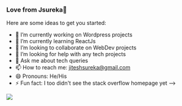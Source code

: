 ### Love from Jsureka👋

Here are some ideas to get you started:

- 🔭 I’m currently working on Wordpress projects
- 🌱 I’m currently learning ReactJs
- 👯 I’m looking to collaborate on WebDev projects
- 🤔 I’m looking for help with any tech projects
- 💬 Ask me about tech queries
- 📫 How to reach me: jiteshsureka@gmail.com
- 😄 Pronouns: He/His
- ⚡ Fun fact: I too didn't see the stack overflow homepage yet
-->
<img src="https://github-readme-stats.vercel.app/api?username=jsureka&&show_icons=true&title_color=ffffff&icon_color=bb2acf&text_color=daf7dc&bg_color=151515">
<img src="https://github-readme-stats.vercel.app/api/pin/?username=jsureka&repo=github-readme-stats)](https://github.com/jsureka/github-readme-stats'>
